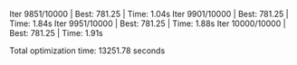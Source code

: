 Iter 9851/10000 | Best: 781.25 | Time: 1.04s
Iter 9901/10000 | Best: 781.25 | Time: 1.84s
Iter 9951/10000 | Best: 781.25 | Time: 1.88s
Iter 10000/10000 | Best: 781.25 | Time: 1.91s

Total optimization time: 13251.78 seconds